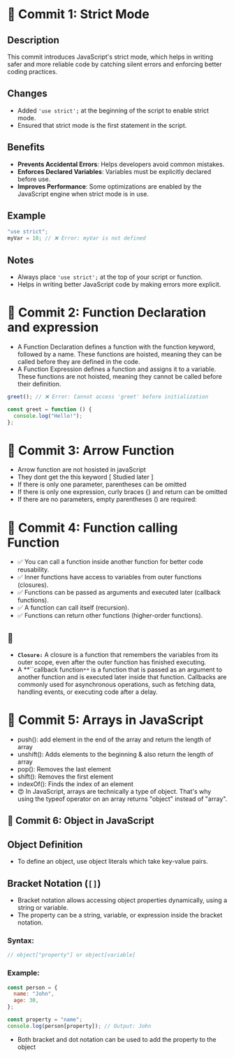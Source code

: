 # 📝 Commit 1: Strict Mode

## Description

This commit introduces JavaScript's strict mode, which helps in writing safer and more reliable code by catching silent errors and enforcing better coding practices.

## Changes

- Added `'use strict';` at the beginning of the script to enable strict mode.
- Ensured that strict mode is the first statement in the script.

## Benefits

- **Prevents Accidental Errors**: Helps developers avoid common mistakes.
- **Enforces Declared Variables**: Variables must be explicitly declared before use.
- **Improves Performance**: Some optimizations are enabled by the JavaScript engine when strict mode is in use.

## Example

```js
"use strict";
myVar = 10; // ❌ Error: myVar is not defined
```

## Notes

- Always place `'use strict';` at the top of your script or function.
- Helps in writing better JavaScript code by making errors more explicit.

# 📝 Commit 2: Function Declaration and expression

- A Function Declaration defines a function with the function keyword, followed by a name. These functions are hoisted, meaning they can be called before they are defined in the code.
- A Function Expression defines a function and assigns it to a variable. These functions are not hoisted, meaning they cannot be called before their definition.

```js
greet(); // ❌ Error: Cannot access 'greet' before initialization

const greet = function () {
  console.log("Hello!");
};
```

# 📝 Commit 3: Arrow Function

- Arrow function are not hosisted in javaScript
- They dont get the this keyword [ Studied later ]
- If there is only one parameter, parentheses can be omitted
- If there is only one expression, curly braces {} and return can be omitted
- If there are no parameters, empty parentheses () are required:

# 📝 Commit 4: Function calling Function

- ✅ You can call a function inside another function for better code reusability.
- ✅ Inner functions have access to variables from outer functions (closures).
- ✅ Functions can be passed as arguments and executed later (callback functions).
- ✅ A function can call itself (recursion).
- ✅ Functions can return other functions (higher-order functions).

## 🤔

- **`Closure:`** A closure is a function that remembers the variables from its outer scope, even after the outer function has finished executing.
- A **``callback function`**` is a function that is passed as an argument to another function and is executed later inside that function. Callbacks are commonly used for asynchronous operations, such as fetching data, handling events, or executing code after a delay.

# 📝 Commit 5: Arrays in JavaScript

- push(): add element in the end of the array and return the length of array
- unshift(): Adds elements to the beginning & also return the length of array
- pop(): Removes the last element
- shift(): Removes the first element
- indexOf(): Finds the index of an element
- 😍 In JavaScript, arrays are technically a type of object. That's why using the typeof operator on an array returns "object" instead of "array".

## 📝 Commit 6: Object in JavaScript

## Object Definition

- To define an object, use object literals which take key-value pairs.

## Bracket Notation (`[]`)

- Bracket notation allows accessing object properties dynamically, using a string or variable.
- The property can be a string, variable, or expression inside the bracket notation.

### Syntax:

```js
// object["property"] or object[variable]
```

### Example:

```js
const person = {
  name: "John",
  age: 30,
};

const property = "name";
console.log(person[property]); // Output: John
```

- Both bracket and dot notation can be used to add the property to the object
